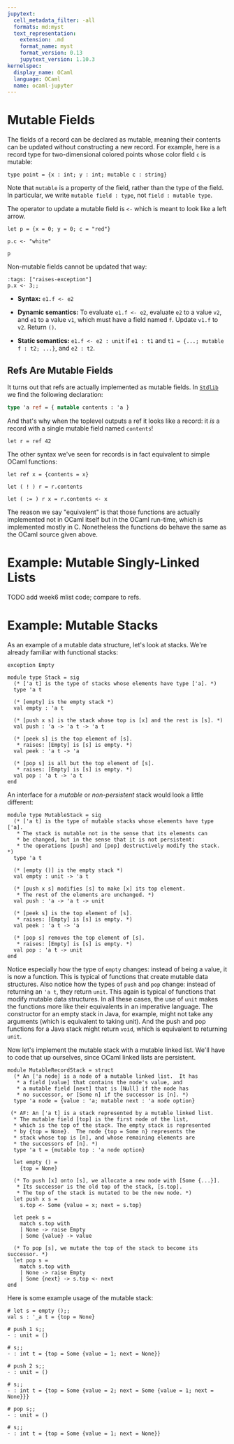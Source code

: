 ```yaml
---
jupytext:
  cell_metadata_filter: -all
  formats: md:myst
  text_representation:
    extension: .md
    format_name: myst
    format_version: 0.13
    jupytext_version: 1.10.3
kernelspec:
  display_name: OCaml
  language: OCaml
  name: ocaml-jupyter
---
```


# Mutable Fields

The fields of a record can be declared as mutable, meaning their contents can be
updated without constructing a new record. For example, here is a record type
for two-dimensional colored points whose color field `c` is mutable:

```{code-cell} ocaml
type point = {x : int; y : int; mutable c : string}
```

Note that `mutable` is a property of the field, rather than the type of the
field. In particular, we write `mutable field : type`, not
`field : mutable type`.

The operator to update a mutable field is `<-` which is meant to look like
a left arrow.

```{code-cell} ocaml
let p = {x = 0; y = 0; c = "red"}
```

```{code-cell} ocaml
p.c <- "white"
```

```{code-cell} ocaml
p
```

Non-mutable fields cannot be updated that way:

```{code-cell} ocaml
:tags: ["raises-exception"]
p.x <- 3;;
```

* **Syntax:** `e1.f <- e2`

* **Dynamic semantics:** To evaluate `e1.f <- e2`, evaluate `e2` to a value
  `v2`, and `e1` to a value `v1`, which must have a field named `f`. Update
  `v1.f` to `v2`. Return `()`.

* **Static semantics:** `e1.f <- e2 : unit` if `e1 : t1` and
  `t1 = {...; mutable f : t2; ...}`, and `e2 : t2`.

## Refs Are Mutable Fields

It turns out that refs are actually implemented as mutable fields. In
[`Stdlib`][stdlib] we find the following declaration:

```ocaml
type 'a ref = { mutable contents : 'a }
```

And that's why when the toplevel outputs a ref it looks like a record: it *is* a
record with a single mutable field named `contents`!

```{code-cell} ocaml
let r = ref 42
```

The other syntax we've seen for records is in fact equivalent to simple OCaml
functions:

```{code-cell} ocaml
let ref x = {contents = x}
```

```{code-cell} ocaml
let ( ! ) r = r.contents
```

```{code-cell} ocaml
let ( := ) r x = r.contents <- x
```

The reason we say "equivalent" is that those functions are actually implemented
not in OCaml itself but in the OCaml run-time, which is implemented mostly in C.
Nonetheless the functions do behave the same as the OCaml source given above.

[stdlib]: https://ocaml.org/api/Stdlib.html

# Example: Mutable Singly-Linked Lists

TODO add week6 mlist code; compare to refs.

# Example: Mutable Stacks

As an example of a mutable data structure, let's look at stacks.  We're
already familiar with functional stacks:
```
exception Empty

module type Stack = sig
  (* ['a t] is the type of stacks whose elements have type ['a]. *)
  type 'a t

  (* [empty] is the empty stack *)
  val empty : 'a t

  (* [push x s] is the stack whose top is [x] and the rest is [s]. *)
  val push : 'a -> 'a t -> 'a t

  (* [peek s] is the top element of [s].
   * raises: [Empty] is [s] is empty. *)
  val peek : 'a t -> 'a

  (* [pop s] is all but the top element of [s].
   * raises: [Empty] is [s] is empty. *)
  val pop : 'a t -> 'a t
end
```

An interface for a *mutable* or *non-persistent* stack would look a
little different:
```
module type MutableStack = sig
  (* ['a t] is the type of mutable stacks whose elements have type ['a].
   * The stack is mutable not in the sense that its elements can
   * be changed, but in the sense that it is not persistent:
   * the operations [push] and [pop] destructively modify the stack. *)
  type 'a t

  (* [empty ()] is the empty stack *)
  val empty : unit -> 'a t

  (* [push x s] modifies [s] to make [x] its top element.
   * The rest of the elements are unchanged. *)
  val push : 'a -> 'a t -> unit

  (* [peek s] is the top element of [s].
   * raises: [Empty] is [s] is empty. *)
  val peek : 'a t -> 'a

  (* [pop s] removes the top element of [s].
   * raises: [Empty] is [s] is empty. *)
  val pop : 'a t -> unit
end
```
Notice especially how the type of `empty` changes:  instead of being a
value, it is now a function.  This is typical of functions that create
mutable data structures. Also notice how the types of `push` and `pop`
change: instead of returning an `'a t`, they return `unit`.  This again
is typical of functions that modify mutable data structures. In all
these cases, the use of `unit` makes the functions more like their
equivalents in an imperative language.  The constructor for an empty
stack in Java, for example, might not take any arguments (which is
equivalent to taking unit).  And the push and pop functions for a Java
stack might return `void`, which is equivalent to returning `unit`.

Now let's implement the mutable stack with a mutable linked list.
We'll have to code that up ourselves, since OCaml linked lists
are persistent.
```
module MutableRecordStack = struct
  (* An ['a node] is a node of a mutable linked list.  It has
   * a field [value] that contains the node's value, and
   * a mutable field [next] that is [Null] if the node has
   * no successor, or [Some n] if the successor is [n]. *)
  type 'a node = {value : 'a; mutable next : 'a node option}

 (* AF: An ['a t] is a stack represented by a mutable linked list.
  * The mutable field [top] is the first node of the list,
  * which is the top of the stack. The empty stack is represented
  * by {top = None}.  The node {top = Some n} represents the
  * stack whose top is [n], and whose remaining elements are
  * the successors of [n]. *)
  type 'a t = {mutable top : 'a node option}

  let empty () =
    {top = None}

  (* To push [x] onto [s], we allocate a new node with [Some {...}].
   * Its successor is the old top of the stack, [s.top].
   * The top of the stack is mutated to be the new node. *)
  let push x s =
    s.top <- Some {value = x; next = s.top}

  let peek s =
    match s.top with
    | None -> raise Empty
    | Some {value} -> value

  (* To pop [s], we mutate the top of the stack to become its successor. *)
  let pop s =
    match s.top with
    | None -> raise Empty
    | Some {next} -> s.top <- next
end
```

Here is some example usage of the mutable stack:
```
# let s = empty ();;
val s : '_a t = {top = None}

# push 1 s;;
- : unit = ()

# s;;
- : int t = {top = Some {value = 1; next = None}}

# push 2 s;;
- : unit = ()

# s;;
- : int t = {top = Some {value = 2; next = Some {value = 1; next = None}}}

# pop s;;
- : unit = ()

# s;;
- : int t = {top = Some {value = 1; next = None}}
```
